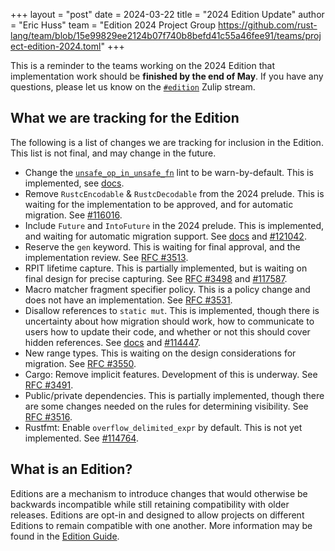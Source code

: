 +++
layout = "post"
date = 2024-03-22
title = "2024 Edition Update"
author = "Eric Huss"
team = "Edition 2024 Project Group <https://github.com/rust-lang/team/blob/15e99829ee2124b07f740b8befd41c55a46fee91/teams/project-edition-2024.toml>"
+++

This is a reminder to the teams working on the 2024 Edition that implementation work should be **finished by the end of May**. If you have any questions, please let us know on the [`#edition`][zulip] Zulip stream.

[zulip]: https://rust-lang.zulipchat.com/#narrow/stream/268952-edition

## What we are tracking for the Edition

The following is a list of changes we are tracking for inclusion in the Edition. This list is not final, and may change in the future.

- Change the [`unsafe_op_in_unsafe_fn`] lint to be warn-by-default. This is implemented, see [docs][docs-unsafe].
- Remove `RustcEncodable` & `RustcDecodable` from the 2024 prelude. This is waiting for the implementation to be approved, and for automatic migration. See [#116016](https://github.com/rust-lang/rust/pull/116016).
- Include `Future` and `IntoFuture` in the 2024 prelude. This is implemented, and waiting for automatic migration support. See [docs][docs-future] and [#121042](https://github.com/rust-lang/rust/issues/121042#issuecomment-1942181209).
- Reserve the `gen` keyword. This is waiting for final approval, and the implementation review. See [RFC #3513](https://github.com/rust-lang/rfcs/pull/3513).
- RPIT lifetime capture. This is partially implemented, but is waiting on final design for precise capturing. See [RFC #3498](https://rust-lang.github.io/rfcs/3498-lifetime-capture-rules-2024.html) and [#117587](https://github.com/rust-lang/rust/issues/117587).
- Macro matcher fragment specifier policy. This is a policy change and does not have an implementation. See [RFC #3531](https://rust-lang.github.io/rfcs/3531-macro-fragment-policy.html).
- Disallow references to `static mut`. This is implemented, though there is uncertainty about how migration should work, how to communicate to users how to update their code, and whether or not this should cover hidden references. See [docs][docs-static-mut] and [#114447](https://github.com/rust-lang/rust/issues/114447).
- New range types. This is waiting on the design considerations for migration. See [RFC #3550](https://github.com/rust-lang/rfcs/pull/3550).
- Cargo: Remove implicit features. Development of this is underway. See [RFC #3491](https://rust-lang.github.io/rfcs/3491-remove-implicit-features.html).
- Public/private dependencies. This is partially implemented, though there are some changes needed on the rules for determining visibility. See [RFC #3516](https://rust-lang.github.io/rfcs/3516-public-private-dependencies.html).
- Rustfmt: Enable `overflow_delimited_expr` by default. This is not yet implemented. See [#114764](https://github.com/rust-lang/rust/pull/114764).

[docs-static-mut]: https://doc.rust-lang.org/nightly/edition-guide/rust-2024/static-mut-references.html
[docs-future]: https://doc.rust-lang.org/nightly/edition-guide/rust-2024/prelude.html
[docs-unsafe]: https://doc.rust-lang.org/nightly/edition-guide/rust-2024/unsafe-op-in-unsafe-fn.html
[`unsafe_op_in_unsafe_fn`]: https://doc.rust-lang.org/nightly/rustc/lints/listing/allowed-by-default.html#unsafe-op-in-unsafe-fn

## What is an Edition?

Editions are a mechanism to introduce changes that would otherwise be backwards incompatible while still retaining compatibility with older releases. Editions are opt-in and designed to allow projects on different Editions to remain compatible with one another. More information may be found in the [Edition Guide].

[Edition Guide]: https://doc.rust-lang.org/nightly/edition-guide/editions/index.html

